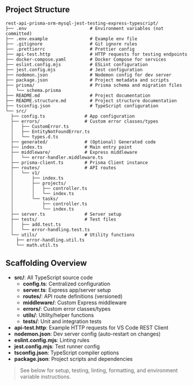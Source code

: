 ## Project Structure


```
rest-api-prisma-orm-mysql-jest-testing-express-typescript/
├── .env                        # Environment variables (not committed)
├── .env.example                # Example env file
├── .gitignore                  # Git ignore rules
├── .prettierrc                 # Prettier config
├── api-test.http               # HTTP requests for testing endpoints
├── docker-compose.yaml         # Docker Compose for services
├── eslint.config.mjs           # ESLint configuration
├── jest.config.mjs             # Jest configuration
├── nodemon.json                # Nodemon config for dev server
├── package.json                # Project metadata and scripts
├── prisma/                     # Prisma schema and migration files
│   └── schema.prisma
├── README.md                   # Project documentation
├── README.structure.md         # Project structure documentation
├── tsconfig.json               # TypeScript configuration
└── src/
  ├── config.ts               # App configuration
  ├── errors/                 # Custom error classes/types
  │   ├── CustomError.ts
  │   ├── EntityNotFoundError.ts
  │   └── types.d.ts
  ├── generated/              # (Optional) Generated code
  ├── index.ts                # Main entry point
  ├── middleware/             # Express middleware
  │   └── error-handler.middleware.ts
  ├── prisma-client.ts        # Prisma Client instance
  ├── routes/                 # API routes
  │   └── v1/
  │       ├── index.ts
  │       ├── projects/
  │       │   ├── controller.ts
  │       │   └── index.ts
  │       └── tasks/
  │           ├── controller.ts
  │           └── index.ts
  ├── server.ts               # Server setup
  ├── tests/                  # Test files
  │   ├── add.test.ts
  │   └── error-handling.test.ts
  └── utils/                  # Utility functions
    ├── error-handling.util.ts
    └── math.util.ts
```

## Scaffolding Overview

- **src/**: All TypeScript source code
  - **config.ts**: Centralized configuration
  - **server.ts**: Express app/server setup
  - **routes/**: API route definitions (versioned)
  - **middleware/**: Custom Express middleware
  - **errors/**: Custom error classes/types
  - **utils/**: Utility/helper functions
  - **tests/**: Unit and integration tests
- **api-test.http**: Example HTTP requests for VS Code REST Client
- **nodemon.json**: Dev server config (auto-restart on changes)
- **eslint.config.mjs**: Linting rules
- **jest.config.mjs**: Test runner config
- **tsconfig.json**: TypeScript compiler options
- **package.json**: Project scripts and dependencies

> See below for setup, testing, linting, formatting, and environment variable instructions.

